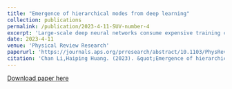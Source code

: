 ```yaml
---
title: "Emergence of hierarchical modes from deep learning"
collection: publications
permalink: /publication/2023-4-11-SUV-number-4
excerpt: 'Large-scale deep neural networks consume expensive training costs, but the training results in less-interpretable weight matrices constructing the networks. Here, we propose a mode decomposition learning that can interpret the weight matrices as a hierarchy of latent modes. These modes are akin to patterns in physics studies of memory networks, but the least number of modes increases only logarithmically with the network width and even becomes a constant when the width grows further. The mode decomposition learning not only saves a significant large amount of training costs but also explains the network performance with the leading modes, displaying a striking piecewise power-law behavior. The modes specify a progressively compact latent space across the network hierarchy, making a more disentangled subspace compared to standard training. Our mode decomposition learning is also studied in an analytic online learning setting, which reveals multiple stages of learning dynamics with a continuous specialization of hidden nodes. Therefore the proposed mode decomposition learning points to a cheap and interpretable route towards the magical deep learning.'
date: 2023-4-11
venue: 'Physical Review Research'
paperurl: 'https://journals.aps.org/prresearch/abstract/10.1103/PhysRevResearch.5.L022011'
citation: 'Chan Li,Haiping Huang. (2023). &quot;Emergence of hierarchical modes from deep learning.&quot; <i>Physical Review Research</i>.'
---
```


[Download paper here](https://journals.aps.org/prresearch/abstract/10.1103/PhysRevResearch.5.L022011)

